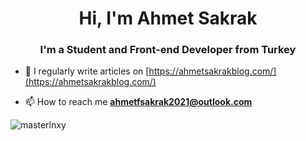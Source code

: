 <h1 align="center">Hi, I'm Ahmet Sakrak</h1>
<h3 align="center">I'm a Student and Front-end Developer from Turkey</h3>

- 📝 I regularly write articles on [https://ahmetsakrakblog.com/](https://ahmetsakrakblog.com/)

- 📫 How to reach me **ahmetfsakrak2021@outlook.com**


<p><img align="center" src="https://github-readme-stats.vercel.app/api/top-langs?username=masterlnxy&show_icons=true&locale=en&layout=compact" alt="masterlnxy" /></p>
